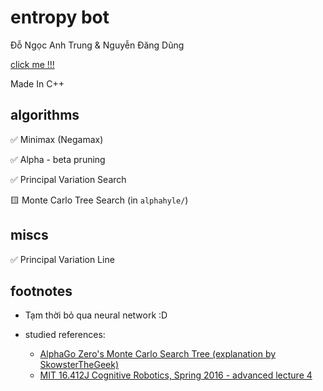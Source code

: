 # entropy bot

Đỗ Ngọc Anh Trung & Nguyễn Đăng Dũng

[click me !!!](https://www.codecup.nl/entropy/rules.php)

Made In C++

## algorithms

✅ Minimax (Negamax)

✅ Alpha - beta pruning

✅ Principal Variation Search

🟨 Monte Carlo Tree Search (in `alphahyle/`)

## miscs

✅ Principal Variation Line

## footnotes

- Tạm thời bỏ qua neural network :D

- studied references:
  - [AlphaGo Zero's Monte Carlo Search Tree (explanation by SkowsterTheGeek)](https://www.youtube.com/watch?v=NjeYgIbPMmg)
  - [MIT 16.412J Cognitive Robotics, Spring 2016 - advanced lecture 4](https://www.youtube.com/watch?v=xmImNoDc9Z4)
